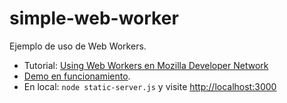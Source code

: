 # simple-web-worker

Ejemplo de uso de Web Workers. 

* Tutorial: [Using Web Workers en Mozilla Developer Network](https://developer.mozilla.org/en-US/docs/Web/API/Web_Workers_API/Using_web_workers)
* [Demo en funcionamiento](http://sytw.github.io/simple-web-worker/).
* En local: `node static-server.js` y visite [http://localhost:3000](http://localhost:3000)
